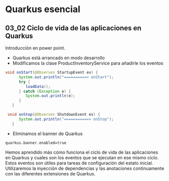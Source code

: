 # Quarkus esencial
## 03_02 Ciclo de vida de las aplicaciones en Quarkus

Introducción en power point.

* Quarkus está arrancado en modo desarrollo
* Modificamos la clase ProductInventoryService para añadirle los eventos 
  
```java
void onStart(@Observes StartupEvent ev) {
      System.out.println("==========> onStart");
      try {
         loadData();
      } catch (Exception e) {
         System.out.println(e);
      }
   }

```

```java
 void onStop(@Observes ShutdownEvent ev) {
      System.out.println("===========> onStop");
   }

```

* Eliminamos el banner de Quarkus

```properties
quarkus.banner.enabled=true
```

Hemos aprendido más cómo funciona el ciclo de vida de las aplicaciones en Quarkus y cuales son los eventos que se ejecutan
en ese mismo ciclo. Estos eventos son útiles para tareas de configuración del estato inicial.
Utilizaremos la inyección de dependencias y las anotaciones continuamente con las diferentes extensiones de Quarkus.

